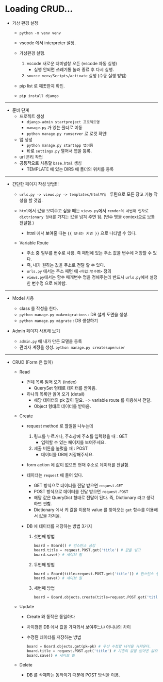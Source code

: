 # Loading CRUD...



* 가상 환경 설정

  * `python -m venv venv`
  * vscode 에서 interpreter 설정.
  * 가상환경 실행. 
    1. vscode 새로운 터미널창 오픈 (vscode 자동 실행)
       * 실행 안되면 쓰레기통 눌러 종료 후 다시 실행.
    2. `source venv/Scripts/activate` 실행 (수동 실행 방법)

  * pip list 로 깨끗한지 확인.
  * `pip install django`

----

* 준비 단계
  * 프로젝트 생성
    * `django-admin startproject 프로젝트명`
    * `manage.py` 가 있는 폴더로 이동
    * `python manage.py runserver` 로 로켓 확인!
  * 앱 생성
    * `python manage.py startapp 앱이름`
    * 바로 `settings.py` 열어서 앱을 등록.
  * url 분리 작업
  * 공통적으로 사용할 `base.html` 생성
    * TEMPLATE 에 있는 DIRS 에 폴더의 위치를 등록

----

* 간단한 페이지 작성 방법!!!

  * `urls.py -> views.py -> templates/html파일 ` 루틴으로 모든 장고 기능 작성을 할 것임.
  * `html`에서 값을 보여주고 싶을 때는 `views.py`에서 `render의 세번째 인자`로 `dictrionary 형태`를 가지는 값을 넘겨 주면 됨. (변수 명을 context으로 보통 전달함.)
    * html 에서 보여줄 때는 `{{ 보내는 키명 }}` 으로 나타낼 수 있다.

  * Variable Route 
    * 주소 중 일부를 변수로 사용. 즉 패턴에 있는 주소 값을 변수에 저장할 수 있다.
    * 즉, 내가 원하는 값을 주소로 전달 할 수 있다.
    * `urls.py` 에서는 주소 패턴 에 `<타입:변수명>` 정의
    * `views.py`에서는 함수 매개변수 명을 정해주는데 반드시 `urls.py`에서 설정한 변수명 으로 해야함.

----

* Model 사용
  * class 를 작성을 한다.
  * `python manage.py makemigrations` : DB 설계 도면을 생성.
  * `python manage.py migrate` : DB 생성하기



* Admin 페이지 사용해 보기
  * `admin.py` 에 내가 만든 모델을 등록
  * 관리자 계정을 생성. `python manage.py createsuperuser`



-----

* CRUD (Form 은 없이)

  * Read 

    * 전체 목록 읽어 오기 (index)
      * QuerySet 형태로 데이터를 받아옴.
    * 하나의 목록만 읽어 오기 (detail) 
      * 해당 데이터의 pk 값이 필요. => variable route 를 이용해서 전달.
      * Object 형태로 데이터를 받아옴.

  * Create

    * request method 로 할일을 나누는데
      1. 링크를 누르거나, 주소창에 주소를 입력했을 때 : GET
         * 입력할 수 있는 페이지를 보여주세요.
      2. 제출 버튼을 눌렀을 때 : POST 
         * 데이터를 DB에 저장해주세요.

    * form action 에 값이 없으면 현재 주소로 데이터를 전달함.

    * 데이터는 `request` 에 들어 있다.

      * GET 방식으로 데이터를 전달 받으면 `request.GET`
      * POST 방식으로 데이터를 전달 받으면 `request.POST`
      * 해당 값은 QueryDict  형태로 전달이 된다. 즉, Dictionary 라고 생각하면 편함.
      * Dictionary 에서 키 값을 이용해 value 를 찾아오는 `get` 함수를 이용해서 값을 가져옴.

    * DB 에 데이터를 저장하는 방법 3가지

      1. 첫번째 방법

         ```python
         board = Board() # 인스턴스 생성
         board.title = request.POST.get('title') # 값을 넣고
         board.save() # 세이브 필
         ```

      2. 두번째 방법

         ```python
         board = Board(title=request.POST.get('title')) # 인스턴스 생성과 동시에 값 할당
         board.save() # 세이브 필
         ```

      3. 세번째 방법

         ```python
         board = Board.objects.create(title=request.POST.get('title')) # create 함수 사용하면 바로 DB에 저장됨.
         ```

         

  * Update

    * Create 와 동작은 동일하다

    * 차이점은 DB 에서 값을 가져와서 보여주느냐 아니냐의 차이

    * 수정된 데이터를 저장하는 방법

      ```python
      board = Board.objects.get(pk=pk) # 우선 수정할 녀석을 가져온다.
      board.title = request.POST.get('title') # 기존의 값을 받아온 값으로 덮어쓴다.
      board.save() # 세이브 필
      ```

  * Delete
    
    * DB 를 삭제하는 동작이기 때문에 POST 방식을 이용.

